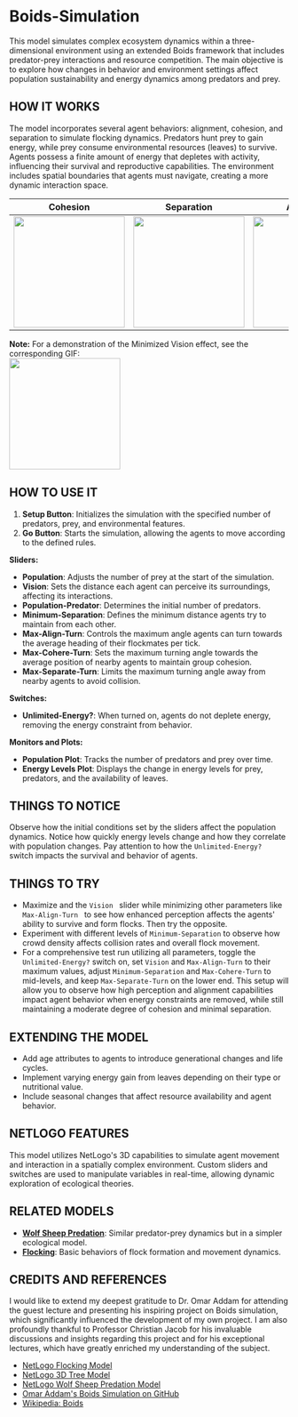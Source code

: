 # Boids-Simulation

This model simulates complex ecosystem dynamics within a three-dimensional environment using an extended Boids framework that includes predator-prey interactions and resource competition. The main objective is to explore how changes in behavior and environment settings affect population sustainability and energy dynamics among predators and prey.

## HOW IT WORKS

The model incorporates several agent behaviors: alignment, cohesion, and separation to simulate flocking dynamics. Predators hunt prey to gain energy, while prey consume environmental resources (leaves) to survive. Agents possess a finite amount of energy that depletes with activity, influencing their survival and reproductive capabilities. The environment includes spatial boundaries that agents must navigate, creating a more dynamic interaction space.

| Cohesion | Separation | Alignment |
| :------: | :--------: | :-------: |
| <img src="https://github.com/selcukemiravci/Enhanced-Boids-Simulation/assets/53044008/43db6d86-72fe-487b-b221-c0f6de8a0cb0" height="200" /> | <img src="https://github.com/selcukemiravci/Enhanced-Boids-Simulation/assets/53044008/cf4af4a5-daab-485a-9f78-40355b3c9960" height="200" /> | <img src="https://github.com/selcukemiravci/Enhanced-Boids-Simulation/assets/53044008/4080eea0-524c-463d-bb50-c93a6ef1554d" height="200" /> |

**Note:** For a demonstration of the Minimized Vision effect, see the corresponding GIF:  
<img src="https://github.com/selcukemiravci/Enhanced-Boids-Simulation/assets/53044008/f66622f2-c2b0-4b8c-b72f-338258d9a910" height="200" />

## HOW TO USE IT

1. **Setup Button**: Initializes the simulation with the specified number of predators, prey, and environmental features.
2. **Go Button**: Starts the simulation, allowing the agents to move according to the defined rules.

**Sliders:**

- **Population**: Adjusts the number of prey at the start of the simulation.
- **Vision**: Sets the distance each agent can perceive its surroundings, affecting its interactions.
- **Population-Predator**: Determines the initial number of predators.
- **Minimum-Separation**: Defines the minimum distance agents try to maintain from each other.
- **Max-Align-Turn**: Controls the maximum angle agents can turn towards the average heading of their flockmates per tick.
- **Max-Cohere-Turn**: Sets the maximum turning angle towards the average position of nearby agents to maintain group cohesion.
- **Max-Separate-Turn**: Limits the maximum turning angle away from nearby agents to avoid collision.

**Switches:**
- **Unlimited-Energy?**: When turned on, agents do not deplete energy, removing the energy constraint from behavior.

**Monitors and Plots:**
- **Population Plot**: Tracks the number of predators and prey over time.
- **Energy Levels Plot**: Displays the change in energy levels for prey, predators, and the availability of leaves.

## THINGS TO NOTICE

Observe how the initial conditions set by the sliders affect the population dynamics. Notice how quickly energy levels change and how they correlate with population changes. Pay attention to how the  `Unlimited-Energy? ` switch impacts the survival and behavior of agents.

## THINGS TO TRY

- Maximize and the  `Vision ` slider while minimizing other parameters like  `Max-Align-Turn ` to see how enhanced perception affects the agents' ability to survive and form flocks. Then try the opposite.
- Experiment with different levels of `Minimum-Separation` to observe how crowd density affects collision rates and overall flock movement.
- For a comprehensive test run utilizing all parameters, toggle the `Unlimited-Energy?` switch on, set `Vision` and `Max-Align-Turn` to their maximum values, adjust `Minimum-Separation` and `Max-Cohere-Turn` to mid-levels, and keep `Max-Separate-Turn` on the lower end. This setup will allow you to observe how high perception and alignment capabilities impact agent behavior when energy constraints are removed, while still maintaining a moderate degree of cohesion and minimal separation.

## EXTENDING THE MODEL

- Add age attributes to agents to introduce generational changes and life cycles.
- Implement varying energy gain from leaves depending on their type or nutritional value.
- Include seasonal changes that affect resource availability and agent behavior.

## NETLOGO FEATURES

This model utilizes NetLogo's 3D capabilities to simulate agent movement and interaction in a spatially complex environment. Custom sliders and switches are used to manipulate variables in real-time, allowing dynamic exploration of ecological theories.

## RELATED MODELS

- **[Wolf Sheep Predation](https://ccl.northwestern.edu/netlogo/models/WolfSheepPredation)**: Similar predator-prey dynamics but in a simpler ecological model.
- **[Flocking](https://www.netlogoweb.org/launch#http://ccl.northwestern.edu/netlogo/models/models/Sample%20Models/Biology/Flocking.nlogo)**: Basic behaviors of flock formation and movement dynamics.

## CREDITS AND REFERENCES

I would like to extend my deepest gratitude to Dr. Omar Addam for attending the guest lecture and presenting his inspiring project on Boids simulation, which significantly influenced the development of my own project. I am also profoundly thankful to Professor Christian Jacob for his invaluable discussions and insights regarding this project and for his exceptional lectures, which have greatly enriched my understanding of the subject.

- [NetLogo Flocking Model](https://www.netlogoweb.org/launch#http://ccl.northwestern.edu/netlogo/models/models/Sample%20Models/Biology/Flocking.nlogo)
- [NetLogo 3D Tree Model](https://ccl.northwestern.edu/netlogo/models/TreeSimple3D)
- [NetLogo Wolf Sheep Predation Model](https://ccl.northwestern.edu/netlogo/models/WolfSheepPredation)
- [Omar Addam's Boids Simulation on GitHub](https://github.com/omar-addam/Boids-Simulation)
- [Wikipedia: Boids](https://en.wikipedia.org/wiki/Boids)



